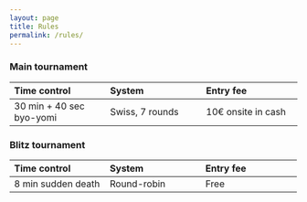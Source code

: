 ```yaml
---
layout: page
title: Rules
permalink: /rules/
---
```


<style>
table th:nth-of-type(1) {
    width: 33%;
}
table th:nth-of-type(2) {
    width: 33%;
}
table th:nth-of-type(3) {
    width: 33%;
}
</style>

### Main tournament

Time control             | System          | Entry fee  
:----------------------- | :-------------- | :-----------------
30 min + 40 sec byo-yomi | Swiss, 7 rounds | 10€ onsite in cash

### Blitz tournament

Time control             | System          | Entry fee  
:----------------------- | :-------------- | :-----------------
8 min sudden death       | Round-robin     | Free